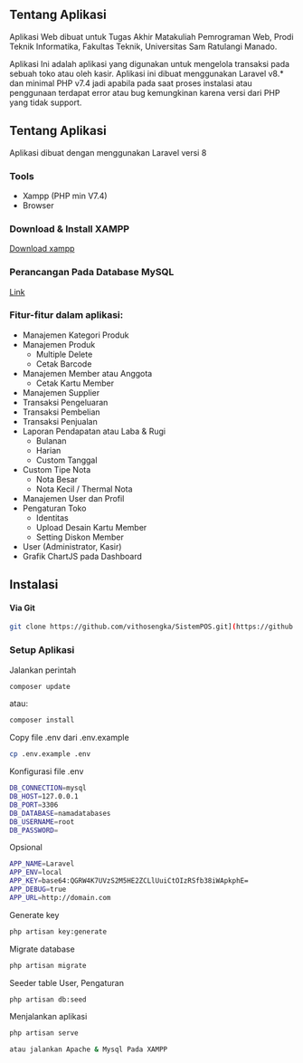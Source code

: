 
## Tentang Aplikasi

Aplikasi Web dibuat untuk Tugas Akhir Matakuliah Pemrograman Web, Prodi Teknik Informatika, Fakultas Teknik, Universitas Sam Ratulangi Manado.

Aplikasi Ini adalah aplikasi yang digunakan untuk mengelola transaksi pada sebuah toko atau oleh kasir. Aplikasi ini dibuat menggunakan Laravel v8.* dan minimal PHP v7.4 jadi apabila pada saat proses instalasi atau penggunaan terdapat error atau bug kemungkinan karena versi dari PHP yang tidak support.


## Tentang Aplikasi
Aplikasi dibuat dengan menggunakan Laravel versi 8

### Tools
- Xampp (PHP min V7.4)
- Browser

### Download & Install XAMPP
[Download xampp](https://www.apachefriends.org/download.html)

### Perancangan Pada Database MySQL
[Link](https://dbdiagram.io/d/61550c14825b5b0146199698)

### Fitur-fitur dalam aplikasi:
- Manajemen Kategori Produk
- Manajemen Produk
  - Multiple Delete
  - Cetak Barcode
- Manajemen Member atau Anggota
  - Cetak Kartu Member
- Manajemen Supplier
- Transaksi Pengeluaran
- Transaksi Pembelian
- Transaksi Penjualan
- Laporan Pendapatan atau Laba & Rugi
  - Bulanan
  - Harian
  - Custom Tanggal
- Custom Tipe Nota
  - Nota Besar
  - Nota Kecil / Thermal Nota
- Manajemen User dan Profil
- Pengaturan Toko
  - Identitas
  - Upload Desain Kartu Member
  - Setting Diskon Member
- User (Administrator, Kasir)
- Grafik ChartJS pada Dashboard

## Instalasi
#### Via Git
```bash
git clone https://github.com/vithosengka/SistemPOS.git](https://github.com/vithosengka/Manajemen-Toko.git
```

### Setup Aplikasi
Jalankan perintah 
```bash
composer update
```
atau:
```bash
composer install
```
Copy file .env dari .env.example
```bash
cp .env.example .env
```
Konfigurasi file .env
```bash
DB_CONNECTION=mysql
DB_HOST=127.0.0.1
DB_PORT=3306
DB_DATABASE=namadatabases
DB_USERNAME=root
DB_PASSWORD=
```
Opsional
```bash
APP_NAME=Laravel
APP_ENV=local
APP_KEY=base64:QGRW4K7UVzS2M5HE2ZCLlUuiCtOIzRSfb38iWApkphE=
APP_DEBUG=true
APP_URL=http://domain.com
```
Generate key
```bash
php artisan key:generate
```
Migrate database
```bash
php artisan migrate
```
Seeder table User, Pengaturan
```bash
php artisan db:seed
```
Menjalankan aplikasi
```bash
php artisan serve
```
```bash
atau jalankan Apache & Mysql Pada XAMPP
```



